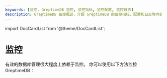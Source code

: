 ```yaml
---
keywords: [监控, GreptimeDB 监控, 监控指标, 监控配置, 监控日志]
description: GreptimeDB 监控概述，介绍 GreptimeDB 的监控指标、配置和日志等内容。
---
```


import DocCardList from '@theme/DocCardList';

# 监控

有效的数据库管理很大程度上依赖于监控。
你可以使用以下方法监控 GreptimeDB：

<DocCardList />

